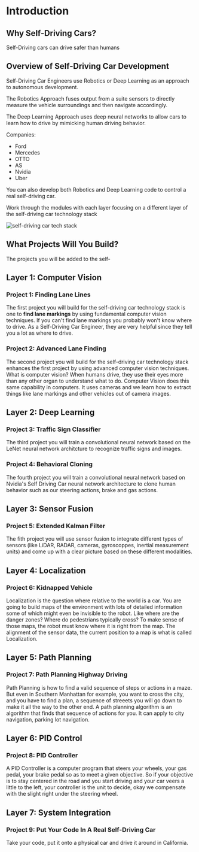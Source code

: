 # Introduction

## Why Self-Driving Cars?

Self-Driving cars can drive safer than humans

## Overview of Self-Driving Car Development

Self-Driving Car Engineers use Robotics or Deep Learning as an approach to autonomous development.

The Robotics Approach fuses output from a suite sensors to directly measure the vehicle surroundings and then navigate accordingly.

The Deep Learning Approach uses deep neural networks to allow cars to learn how to drive by mimicking human driving behavior.

Companies:

- Ford
- Mercedes
- OTTO
- AS
- Nvidia
- Uber

You can also develop both Robotics and Deep Learning code to control a real self-driving car.

Work through the modules with each layer focusing on a different layer of the self-driving car technology stack

![self-driving car tech stack]()

## What Projects Will You Build?

The projects you will be added to the self-

## Layer 1: Computer Vision

### Project 1: Finding Lane Lines

The first project you will build for the self-driving car technology stack is one to **find lane markings** by using fundamental computer vision techniques. If you can't find lane markings you probably won't know where to drive. As a Self-Driving Car Engineer, they are very helpful since they tell you a lot as where to drive.

### Project 2: Advanced Lane Finding

The second project you will build for the self-driving car technology stack enhances the first project by using advanced computer vision techniques. What is computer vision? When humans drive, they use their eyes more than any other organ to understand what to do. Computer Vision does this same capability in computers. It uses cameras and we learn how to extract things like lane markings and other vehicles out of camera images.

## Layer 2: Deep Learning

### Project 3: Traffic Sign Classifier

The third project you will train a convolutional neural network based on the LeNet neural network architcture to recognize traffic signs and images.

### Project 4: Behavioral Cloning

The fourth project you will train a convolutional neural network based on Nvidia's Self Driving Car neural network architecture to clone human behavior such as our steering actions, brake and gas actions.

## Layer 3: Sensor Fusion

### Project 5: Extended Kalman Filter

The fith project you will use sensor fusion to integrate different types of sensors (like LiDAR, RADAR, cameras, gyroscoppes, inertial measurement units) and come up with a clear picture based on these different modalities.

## Layer 4: Localization

### Project 6: Kidnapped Vehicle

Localization is the question where relative to the world is a car. You are going to build maps of the environment with lots of detailed information some of which might even be invisible to the robot. Like where are the danger zones? Where do pedestrians typically cross? To make sense of those maps, the robot must know where it is right from the map. The alignment of the sensor data, the current position to a map is what is called Localization.

## Layer 5: Path Planning

### Project 7: Path Planning Highway Driving

Path Planning is how to find a valid sequence of steps or actions in a maze. But even in Southern Manhattan for example, you want to cross the city, and you have to find a plan, a sequence of streeets you will go down to make it all the way to the other end. A path planning algorithm is an algorithm that finds that sequence of actions for you. It can apply to city navigation, parking lot navigation. 

## Layer 6: PID Control

### Project 8: PID Controller

A PID Controller is a computer program that steers your wheels, your gas pedal, your brake pedal so as to meet a given objective. So if your objective is to stay centered in the road and you start driving and your car veers a little to the left, your controller is the unit to decide, okay we compensate with the slight right under the steering wheel.

## Layer 7: System Integration

### Project 9: Put Your Code In A Real Self-Driving Car

Take your code, put it onto a physical car and drive it around in California.